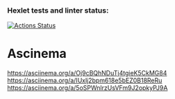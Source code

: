 ### Hexlet tests and linter status:
[![Actions Status](https://github.com/ArsenHandzhyan/java-project-61/workflows/hexlet-check/badge.svg)](https://github.com/ArsenHandzhyan/java-project-61/actions)
# Ascinema 
 https://asciinema.org/a/Oj9cBQhNDuTj4tgieK5CkMG84
 https://asciinema.org/a/IUxlj2bpm618e5bEZ0B18ReRu
 https://asciinema.org/a/5oSPWnlrzUsVFm9J2opkyPJ9A